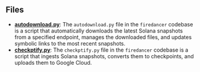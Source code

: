 
## Files
- **[autodownload.py](checkptify/autodownload.py.driver.md)**: The `autodownload.py` file in the `firedancer` codebase is a script that automatically downloads the latest Solana snapshots from a specified endpoint, manages the downloaded files, and updates symbolic links to the most recent snapshots.
- **[checkptify.py](checkptify/checkptify.py.driver.md)**: The `checkptify.py` file in the `firedancer` codebase is a script that ingests Solana snapshots, converts them to checkpoints, and uploads them to Google Cloud.
